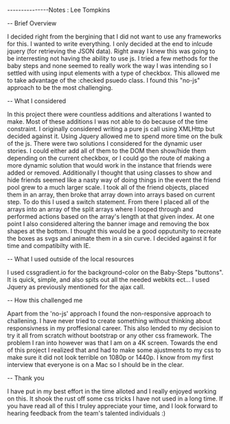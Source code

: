 ---------------Notes : Lee Tompkins

-- Brief Overview

 I decided right from the bergining that I did not want to use any frameworks for this. I wanted to write everything. 
 I only decided at the end to inlcude jquery (for retrieving the JSON data). Right away I knew this was going to be interresting not having the
 ability to use js. I tried a few methods for the baby steps and none seemed to really work the way I was intending so I settled with using input elements
 with a type of checkbox. This allowed me to take advantage of the :checked psuedo class. I found this "no-js" approach to be the most challenging.
 
 
 -- What I considered
 
 In this project there were countless additions and alterations I wanted to make. Most of these additions I was not able to do because of the time constraint.
 I originally considered writing a pure js call using XMLHttp but decided against it. Using Jquery allowed me to spend more time on the bulk of the js. There were two solutions 
 I considered for the dynamic user stories. I could either add all of them to the DOM then show/hide them depending on the current checkbox, or I could go the route of making a more dynamic
 solution that would work in the instance that friends were added or removed. Additionally I thought that using classes to show and hide friends seemed like a nasty way of doing
 things in the event the friend pool grew to a much larger scale. I took all of the friend objects, placed them in an array, then broke that array down into arrays based on 
 current step. To do this I used a switch statement. From there I placed all of the arrays into an array of the split arrays where I looped through and performed actions based 
 on the array's length at that given index. At one point I also considered altering the banner image and removing the box shapes at the bottom. I thought this
 would be a good opputunity to recreate the boxes as svgs and animate them in a sin curve. I decided against it for time and compatibilty with IE. 
 
 
 -- What I used outside of the local resources 
 
 I used cssgradient.io for the background-color on the Baby-Steps "buttons". It is quick, simple, and also spits out all the needed webkits ect... 
 I used Jquery as previously mentioned for the ajax call. 
 
 -- How this challenged me
 
 Apart from the 'no-js' approach I found the non-responsive approach to challening. I have never tried to create something without thinking about responsivness in my proffesional career. This also lended to my decision to try it all from scratch without bootstrap or any other css framework. The problem I ran into however was that I am on a 4K screen. Towards the end of this project I realized that and had to make some ajustments to my css to make sure it did not look terrible on 1080p or 1440p. I know from my first interview that everyone is on a Mac so I should be in the clear. 
 
 -- Thank you
 
 I have put in my best effort in the time alloted and I really enjoyed working on this. It shook the rust off some css tricks I have not used in a long time. If you have read all of this 
 I truley appreciate your time, and I look forward to hearing feedback from the team's talented individuals :) 
